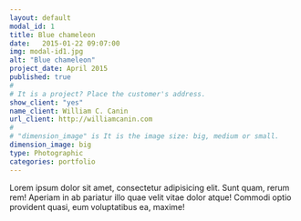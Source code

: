 ```yaml
---
layout: default
modal_id: 1
title: Blue chameleon
date:   2015-01-22 09:07:00
img: modal-id1.jpg
alt: "Blue chameleon"
project_date: April 2015
published: true
#
# It is a project? Place the customer's address.
show_client: "yes"
name_client: William C. Canin
url_client: http://williamcanin.com
#
# "dimension_image" is It is the image size: big, medium or small.
dimension_image: big
type: Photographic
categories: portfolio
---
```


Lorem ipsum dolor sit amet, consectetur adipisicing elit. Sunt quam, rerum rem! Aperiam in ab pariatur illo quae velit vitae dolor atque! Commodi optio provident quasi, eum voluptatibus ea, maxime!